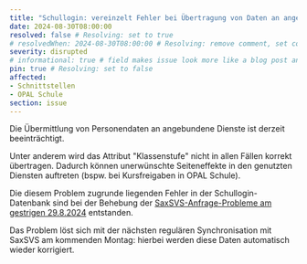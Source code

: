 ```yaml
---
title: "Schullogin: vereinzelt Fehler bei Übertragung von Daten an angebundene Dienste (30.08.2024)"
date: 2024-08-30T08:00:00
resolved: false # Resolving: set to true
# resolvedWhen: 2024-08-30T08:00:00 # Resolving: remove comment, set correct end datetime
severity: disrupted
# informational: true # field makes issue look more like a blog post and removes any references to downtime length
pin: true # Resolving: set to false
affected:
- Schnittstellen
- OPAL Schule
section: issue
---
```


Die Übermittlung von Personendaten an angebundene Dienste ist derzeit beeinträchtigt. 

Unter anderem wird das Attribut "Klassenstufe" nicht in allen Fällen korrekt übertragen. Dadurch können unerwünschte Seiteneffekte in den genutzten Diensten auftreten (bspw. bei Kursfreigaben in OPAL Schule).

Die diesem Problem zugrunde liegenden Fehler in der Schullogin-Datenbank sind bei der Behebung der [SaxSVS-Anfrage-Probleme am gestrigen 29.8.2024](https://status.schullogin.de/issues/2024-08-27t0900--langsame_anfragen_via_saxsvs_aufgrund_eines_problems_in_schullogin/) entstanden. 

Das Problem löst sich mit der nächsten regulären Synchronisation mit SaxSVS am kommenden Montag: hierbei werden diese Daten automatisch wieder korrigiert.
